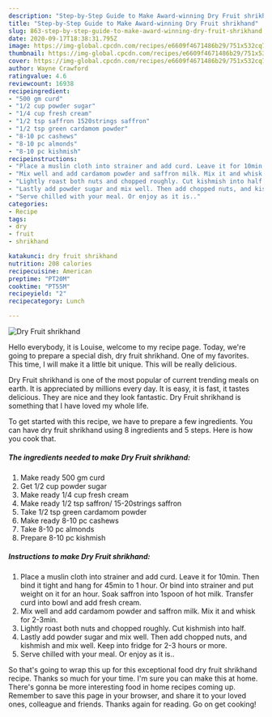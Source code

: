 ```yaml
---
description: "Step-by-Step Guide to Make Award-winning Dry Fruit shrikhand"
title: "Step-by-Step Guide to Make Award-winning Dry Fruit shrikhand"
slug: 863-step-by-step-guide-to-make-award-winning-dry-fruit-shrikhand
date: 2020-09-17T18:38:31.795Z
image: https://img-global.cpcdn.com/recipes/e6609f4671486b29/751x532cq70/dry-fruit-shrikhand-recipe-main-photo.jpg
thumbnail: https://img-global.cpcdn.com/recipes/e6609f4671486b29/751x532cq70/dry-fruit-shrikhand-recipe-main-photo.jpg
cover: https://img-global.cpcdn.com/recipes/e6609f4671486b29/751x532cq70/dry-fruit-shrikhand-recipe-main-photo.jpg
author: Wayne Crawford
ratingvalue: 4.6
reviewcount: 16938
recipeingredient:
- "500 gm curd"
- "1/2 cup powder sugar"
- "1/4 cup fresh cream"
- "1/2 tsp saffron 1520strings saffron"
- "1/2 tsp green cardamom powder"
- "8-10 pc cashews"
- "8-10 pc almonds"
- "8-10 pc kishmish"
recipeinstructions:
- "Place a muslin cloth into strainer and add curd. Leave it for 10min. Then bind it tight and hang for 45min to 1 hour. Or bind into strainer and put weight on it for an hour. Soak saffron into 1spoon of hot milk. Transfer curd into bowl and add fresh cream."
- "Mix well and add cardamom powder and saffron milk. Mix it and whisk for 2-3min."
- "Lightly roast both nuts and chopped roughly. Cut kishmish into half."
- "Lastly add powder sugar and mix well. Then add chopped nuts, and kishmish and mix well. Keep into fridge for 2-3 hours or more."
- "Serve chilled with your meal. Or enjoy as it is.."
categories:
- Recipe
tags:
- dry
- fruit
- shrikhand

katakunci: dry fruit shrikhand 
nutrition: 208 calories
recipecuisine: American
preptime: "PT20M"
cooktime: "PT55M"
recipeyield: "2"
recipecategory: Lunch

---
```



![Dry Fruit shrikhand](https://img-global.cpcdn.com/recipes/e6609f4671486b29/751x532cq70/dry-fruit-shrikhand-recipe-main-photo.jpg)

Hello everybody, it is Louise, welcome to my recipe page. Today, we're going to prepare a special dish, dry fruit shrikhand. One of my favorites. This time, I will make it a little bit unique. This will be really delicious.

Dry Fruit shrikhand is one of the most popular of current trending meals on earth. It is appreciated by millions every day. It is easy, it is fast, it tastes delicious. They are nice and they look fantastic. Dry Fruit shrikhand is something that I have loved my whole life.




To get started with this recipe, we have to prepare a few ingredients. You can have dry fruit shrikhand using 8 ingredients and 5 steps. Here is how you cook that.

<!--inarticleads1-->

##### The ingredients needed to make Dry Fruit shrikhand:

1. Make ready 500 gm curd
1. Get 1/2 cup powder sugar
1. Make ready 1/4 cup fresh cream
1. Make ready 1/2 tsp saffron/ 15-20strings saffron
1. Take 1/2 tsp green cardamom powder
1. Make ready 8-10 pc cashews
1. Take 8-10 pc almonds
1. Prepare 8-10 pc kishmish




<!--inarticleads2-->

##### Instructions to make Dry Fruit shrikhand:

1. Place a muslin cloth into strainer and add curd. Leave it for 10min. Then bind it tight and hang for 45min to 1 hour. Or bind into strainer and put weight on it for an hour. Soak saffron into 1spoon of hot milk. Transfer curd into bowl and add fresh cream.
1. Mix well and add cardamom powder and saffron milk. Mix it and whisk for 2-3min.
1. Lightly roast both nuts and chopped roughly. Cut kishmish into half.
1. Lastly add powder sugar and mix well. Then add chopped nuts, and kishmish and mix well. Keep into fridge for 2-3 hours or more.
1. Serve chilled with your meal. Or enjoy as it is..




So that's going to wrap this up for this exceptional food dry fruit shrikhand recipe. Thanks so much for your time. I'm sure you can make this at home. There's gonna be more interesting food in home recipes coming up. Remember to save this page in your browser, and share it to your loved ones, colleague and friends. Thanks again for reading. Go on get cooking!

